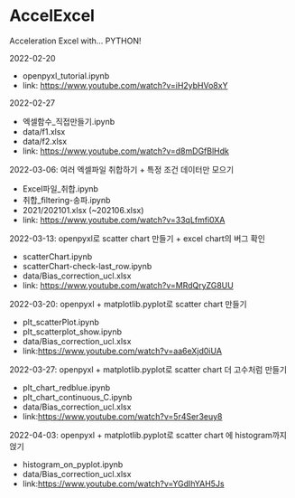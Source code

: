 # AccelExcel
Acceleration Excel with... PYTHON!

2022-02-20
- openpyxl_tutorial.ipynb
- link: https://www.youtube.com/watch?v=iH2ybHVo8xY

2022-02-27
- 엑셀함수_직접만들기.ipynb
- data/f1.xlsx
- data/f2.xlsx
- link: https://www.youtube.com/watch?v=d8mDGfBlHdk

2022-03-06: 여러 엑셀파일 취합하기 + 특정 조건 데이터만 모으기
- Excel파일_취합.ipynb
- 취합_filtering-송파.ipynb
- 2021/202101.xlsx (~202106.xlsx)
- link: https://www.youtube.com/watch?v=33qLfmfi0XA

2022-03-13: openpyxl로 scatter chart 만들기 + excel chart의 버그 확인
- scatterChart.ipynb
- scatterChart-check-last_row.ipynb
- data/Bias_correction_ucl.xlsx
- link: https://www.youtube.com/watch?v=MRdQryZG8UU

2022-03-20: openpyxl + matplotlib.pyplot로 scatter chart 만들기
- plt_scatterPlot.ipynb
- plt_scatterplot_show.ipynb
- data/Bias_correction_ucl.xlsx
- link:https://www.youtube.com/watch?v=aa6eXjd0iUA

2022-03-27: openpyxl + matplotlib.pyplot로 scatter chart 더 고수처럼 만들기
- plt_chart_redblue.ipynb
- plt_chart_continuous_C.ipynb
- data/Bias_correction_ucl.xlsx
- link:https://www.youtube.com/watch?v=5r4Ser3euy8

2022-04-03: openpyxl + matplotlib.pyplot로 scatter chart 에 histogram까지 얹기
- histogram_on_pyplot.ipynb
- data/Bias_correction_ucl.xlsx
- link:https://www.youtube.com/watch?v=YGdIhYAH5Js
